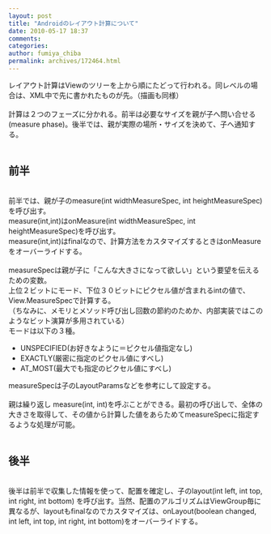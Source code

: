 ```yaml
---
layout: post
title: "Androidのレイアウト計算について"
date: 2010-05-17 18:37
comments: 
categories: 
author: fumiya_chiba
permalink: archives/172464.html
---
```


レイアウト計算はViewのツリーを上から順にたどって行われる。同レベルの場合は、XML中で先に書かれたものが先。（描画も同様）<br>
<br>
計算は２つのフェーズに分かれる。前半は必要なサイズを親が子へ問い合せる(measure phase)。後半では、親が実際の場所・サイズを決めて、子へ通知する。<br>
<br>
<h2>前半</h2><br>
前半では、親が子のmeasure(int widthMeasureSpec, int heightMeasureSpec)を呼び出す。<br>
measure(int,int)はonMeasure(int widthMeasureSpec, int heightMeasureSpec)を呼び出す。<br>
measure(int,int)はfinalなので、計算方法をカスタマイズするときはonMeasureをオーバーライドする。<br>
<br>
measureSpecは親が子に「こんな大きさになって欲しい」という要望を伝えるための変数。<br>
上位２ビットにモード、下位３０ビットにピクセル値が含まれるintの値で、View.MeasureSpecで計算する。<br>
（ちなみに、メモリとメソッド呼び出し回数の節約のためか、内部実装ではこのようなビット演算が多用されている）<br>
モードは以下の３種。<br>
<ul><li>UNSPECIFIED(お好きなように＝ピクセル値指定なし)</li><li>EXACTLY(厳密に指定のピクセル値にすべし)</li><li>AT_MOST(最大でも指定のピクセル値にすべし)</li></ul>measureSpecは子のLayoutParamsなどを参考にして設定する。<br>
<br>
親は繰り返し measure(int, int)を呼ぶことができる。最初の呼び出しで、全体の大きさを取得して、その値から計算した値をあらためてmeasureSpecに指定するような処理が可能。<br>
<br>
<h2>後半</h2><br>
後半は前半で収集した情報を使って、配置を確定し、子のlayout(int left, int top, int right, int bottom) を呼び出す。当然、配置のアルゴリズムはViewGroup毎に異なるが、layoutもfinalなのでカスタマイズは、onLayout(boolean changed, int left, int top, int right, int bottom)をオーバーライドする。<br>



